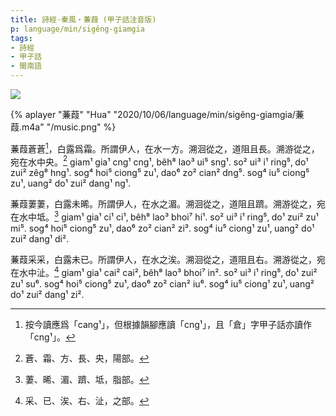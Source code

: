 ```yaml
---
title: 詩經·秦風‧蒹葭 (甲子話注音版)
p: language/min/sigêng-giamgia
tags:
- 詩經
- 甲子話
- 閩南語
---
```


![](sigêng-giamgia/202010060948.png)

{% aplayer "蒹葭" "Hua" "2020/10/06/language/min/sigêng-giamgia/蒹葭.m4a" "/music.png" %}

蒹葭蒼蒼[^1]，白露爲霜。所謂伊人，在水一方。溯洄從之，道阻且長。溯游從之，宛在水中央。[^2]
giam¹ gia¹ cng¹ cng¹, bêh⁸ lao³ ui⁵ sng¹. so² ui³ i¹ ring⁵‚ do¹ zui² zêg⁸ hng¹. sog⁴ hoi⁵ ciong⁵ zu¹‚ dao⁶ zo² cian² dng⁵. sog⁴ iu⁵ ciong⁵ zu¹‚ uang² do¹ zui² dang¹ ng¹.

蒹葭萋萋，白露未晞。所謂伊人，在水之湄。溯洄從之，道阻且躋。溯游從之，宛在水中坻。[^3]
giam¹ gia¹ ci¹ ci¹‚ bêh⁸ lao³ bhoi⁷ hi¹. so² ui³ i¹ ring⁵‚ do¹ zui² zu¹ mi⁵. sog⁴ hoi⁵ ciong⁵ zu¹‚ dao⁶ zo² cian² zi³. sog⁴ iu⁵ ciong¹ zu¹‚ uang² do¹ zui² dang¹ di².

蒹葭采采，白露未已。所謂伊人，在水之涘。溯洄從之，道阻且右。溯游從之，宛在水中沚。[^4]
giam¹ gia¹ cai² cai²‚ bêh⁸ lao³ bhoi⁷ in². so² ui³ i¹ ring⁵‚ do¹ zui² zu¹ su⁶. sog⁴ hoi⁵ ciong⁵ zu¹‚ dao⁶ zo² cian² iu⁶. sog⁴ iu⁵ ciong¹ zu¹‚ uang² do¹ zui² dang¹ zi².

[^1]:	按今讀應爲「cang¹」，但根據韻腳應讀「cng¹」，且「倉」字甲子話亦讀作「cng¹」。

[^2]:	蒼、霜、方、長、央，陽部。

[^3]:	萋、晞、湄、躋、坻，脂部。

[^4]:	采、已、涘、右、沚，之部。